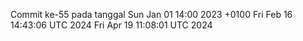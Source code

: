 Commit ke-55 pada tanggal Sun Jan 01 14:00 2023 +0100
Fri Feb 16 14:43:06 UTC 2024
Fri Apr 19 11:08:01 UTC 2024
